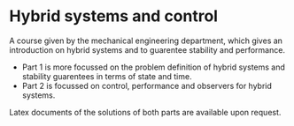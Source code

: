 # Hybrid systems and control
A course given by the mechanical engineering department, which gives an introduction on hybrid systems and to guarentee stability and performance.
- Part 1 is more focussed on the problem definition of hybrid systems and stability guarentees in terms of state and time.
- Part 2 is focussed on control, performance and observers for hybrid systems.

Latex documents of the solutions of both parts are available upon request.
